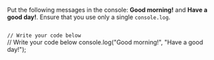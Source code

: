 Put the following messages in the console:
**Good morning!** and **Have a good day!**. Ensure 
that you use only a single `console.log`.

<codeblock language="javascript" type="exercise" testMode="fixedInput">
<code>
// Write your code below
</code>
<solution>
// Write your code below
console.log("Good morning!", "Have a good day!");
</solution>
</codeblock>
